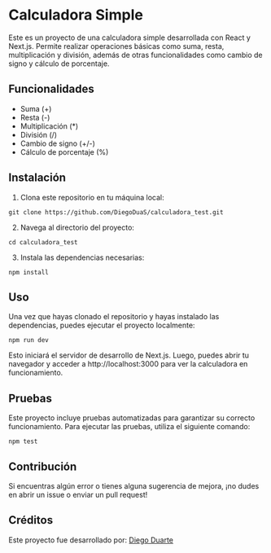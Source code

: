 # Calculadora Simple
Este es un proyecto de una calculadora simple desarrollada con React y Next.js. Permite realizar operaciones básicas como suma, resta, multiplicación y división, además de otras funcionalidades como cambio de signo y cálculo de porcentaje.

## Funcionalidades
- Suma (+)
- Resta (-)
- Multiplicación (*)
- División (/)
- Cambio de signo (+/-)
- Cálculo de porcentaje (%)

## Instalación
1. Clona este repositorio en tu máquina local:
```
git clone https://github.com/DiegoDuaS/calculadora_test.git
```
2. Navega al directorio del proyecto:
```
cd calculadora_test
```
3. Instala las dependencias necesarias:
```
npm install
```
 
## Uso
Una vez que hayas clonado el repositorio y hayas instalado las dependencias, puedes ejecutar el proyecto localmente:
```
npm run dev
```
Esto iniciará el servidor de desarrollo de Next.js. Luego, puedes abrir tu navegador y acceder a http://localhost:3000 para ver la calculadora en funcionamiento.

## Pruebas
Este proyecto incluye pruebas automatizadas para garantizar su correcto funcionamiento. Para ejecutar las pruebas, utiliza el siguiente comando:
```
npm test
```

## Contribución
Si encuentras algún error o tienes alguna sugerencia de mejora, ¡no dudes en abrir un issue o enviar un pull request!

## Créditos 
Este proyecto fue desarrollado por: [Diego Duarte](https://www.linkedin.com/in/diego-duarte-slowing-080b1b22b/)
